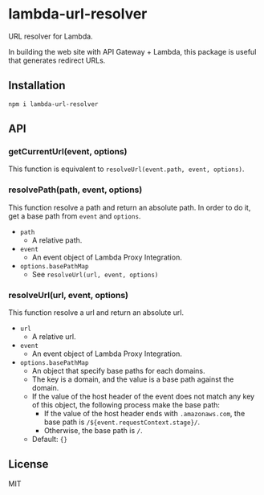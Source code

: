 # lambda-url-resolver

URL resolver for Lambda.

In building the web site with API Gateway + Lambda, this package is useful that generates redirect URLs.

## Installation

```
npm i lambda-url-resolver
```

## API

### getCurrentUrl(event, options)

This function is equivalent to `resolveUrl(event.path, event, options)`.

### resolvePath(path, event, options)

This function resolve a path and return an absolute path.
In order to do it, get a base path from `event` and `options`.

- `path`
  - A relative path.
- `event`
  - An event object of Lambda Proxy Integration.
- `options.basePathMap`
  - See `resolveUrl(url, event, options)`

### resolveUrl(url, event, options)

This function resolve a url and return an absolute url.

- `url`
  - A relative url.
- `event`
  - An event object of Lambda Proxy Integration.
- `options.basePathMap`
  - An object that specify base paths for each domains.
  - The key is a domain, and the value is a base path against the domain.
  - If the value of the host header of the event does not match any key of this object, the following process make the base path:
    - If the value of the host header ends with `.amazonaws.com`, the base path is `/${event.requestContext.stage}/`.
    - Otherwise, the base path is `/`.
  - Default: `{}`

## License

MIT
